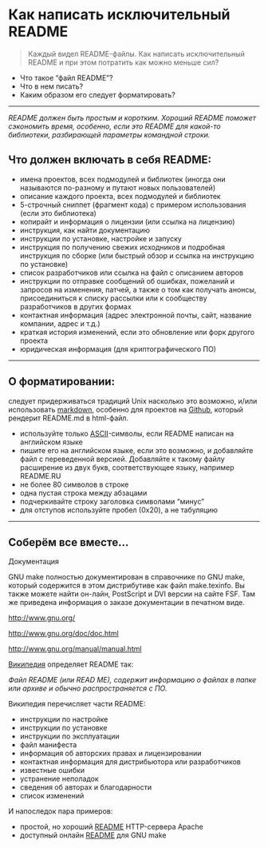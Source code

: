 # Как написать исключительный README
>Каждый видел README-файлы. Как написать исключительный README и при этом потратить как можно меньше сил?

* Что такое “файл README”?
* Что в нем писать?
* Каким образом его следует форматировать?

---
*README должен быть простым и коротким. Хороший README поможет сэкономить время, особенно, если это README для какой-то библиотеки, разбирающей параметры командной строки.*

## Что должен включать в себя README:

* имена проектов, всех подмодулей и библиотек (иногда они называются по-разному и путают новых пользователей)
* описание каждого проекта, всех подмодулей и библиотек
* 5-строчный сниппет (фрагмент кода) с примером использования (если это библиотека)
* копирайт и информация о лицензии (или ссылка на лицензию)
* инструкция, как найти документацию
* инструкции по установке, настройке и запуску
* инструкция по получению свежих исходников и подробная инструкция по сборке (или быстрый обзор и ссылка на инструкцию по установке)
* список разработчиков или ссылка на файл с описанием авторов
* инструкции по отправке сообщений об ошибках, пожеланий и запросов на изменения, патчей, а также о том как получать анонсы, присоединиться к списку рассылки или к сообществу разработчиков в других формах
* контактная информация (адрес электронной почты, сайт, название компании, адрес и т.д.)
* краткая история изменений, если это обновление или форк другого проекта
* юридическая информация (для криптографического ПО)

---
## О форматировании:

следует придерживаться традиций Unix насколько это возможно, и/или использовать [markdown](https://ru.wikipedia.org/wiki/Markdown), особенно для проектов на [Github](https://github.com/), который рендерит README.md в html-файл.

* используйте только [ASCII](https://ru.wikipedia.org/wiki/ASCII)-символы, если README написан на английском языке
* пишите его на английском языке, если это возможно, и добавляйте файл с переведенной версией. Добавляйте к такому файлу расширение из двух букв, соответствующее языку, например README.RU
* не более 80 символов в строке
* одна пустая строка между абзацами
* подчеркивайте строку заголовка символами “минус”
* для отступов используйте пробел (0x20), а не табуляцию

---
## Соберём все вместе…

Документация

GNU make полностью документирован в справочнике по GNU make, который содержится в этом дистрибутиве как файл make.texinfo. Вы также можете найти он-лайн, PostScript и DVI версии на сайте FSF. Там же приведена информация о заказе документации в печатном виде.

http://www.gnu.org/

http://www.gnu.org/doc/doc.html

http://www.gnu.org/manual/manual.html

[Википедия](http://en.wikipedia.org/wiki/README) определяет README так:

*Файл README (или READ ME), содержит информацию о файлах в папке или архиве и обычно распространяется с ПО.*

Википедия перечисляет части README:

* инструкции по настройке
* инструкции по установке
* инструкции по эксплуатации
* файл манифеста
* информация об авторских правах и лицензировании
* контактная информация для дистрибьютора или разработчиков
* известные ошибки
* устранение неполадок
* сведения об авторах и благодарности
* список изменений

И напоследок пара примеров:

* простой, но хороший [README](http://svn.apache.org/repos/asf/httpd/httpd/trunk/README) HTTP-сервера Apache
* доступный онлайн [README](http://git.savannah.gnu.org/cgit/make.git/tree/README.template) для GNU make
